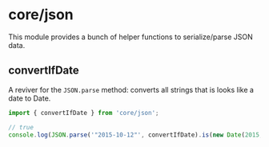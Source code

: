 # core/json

This module provides a bunch of helper functions to serialize/parse JSON data.

## convertIfDate

A reviver for the `JSON.parse` method: converts all strings that is looks like a date to Date.

```js
import { convertIfDate } from 'core/json';

// true
console.log(JSON.parse('"2015-10-12"', convertIfDate).is(new Date(2015, 9, 12)));
```
